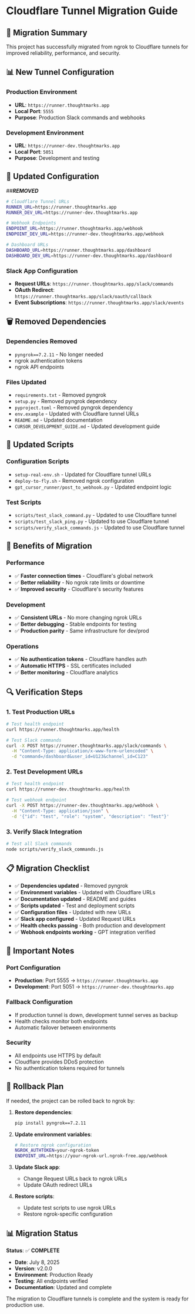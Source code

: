 # Cloudflare Tunnel Migration Guide

## 🔄 Migration Summary

This project has successfully migrated from ngrok to Cloudflare tunnels for improved reliability, performance, and security.

## 📊 New Tunnel Configuration

### Production Environment
- **URL**: `https://runner.thoughtmarks.app`
- **Local Port**: `5555`
- **Purpose**: Production Slack commands and webhooks

### Development Environment  
- **URL**: `https://runner-dev.thoughtmarks.app`
- **Local Port**: `5051`
- **Purpose**: Development and testing

## 🔧 Updated Configuration

##***REMOVED***
```bash
# Cloudflare Tunnel URLs
RUNNER_URL=https://runner.thoughtmarks.app
RUNNER_DEV_URL=https://runner-dev.thoughtmarks.app

# Webhook Endpoints
ENDPOINT_URL=https://runner.thoughtmarks.app/webhook
ENDPOINT_DEV_URL=https://runner-dev.thoughtmarks.app/webhook

# Dashboard URLs
DASHBOARD_URL=https://runner.thoughtmarks.app/dashboard
DASHBOARD_DEV_URL=https://runner-dev.thoughtmarks.app/dashboard
```

### Slack App Configuration
- **Request URLs**: `https://runner.thoughtmarks.app/slack/commands`
- **OAuth Redirect**: `https://runner.thoughtmarks.app/slack/oauth/callback`
- **Event Subscriptions**: `https://runner.thoughtmarks.app/slack/events`

## 🗑️ Removed Dependencies

### Dependencies Removed
- `pyngrok==7.2.11` - No longer needed
- ngrok authentication tokens
- ngrok API endpoints

### Files Updated
- `requirements.txt` - Removed pyngrok
- `setup.py` - Removed pyngrok dependency
- `pyproject.toml` - Removed pyngrok dependency
- `env.example` - Updated with Cloudflare tunnel URLs
- `README.md` - Updated documentation
- `CURSOR_DEVELOPMENT_GUIDE.md` - Updated development guide

## 📁 Updated Scripts

### Configuration Scripts
- `setup-real-env.sh` - Updated for Cloudflare tunnel URLs
- `deploy-to-fly.sh` - Removed ngrok configuration
- `gpt_cursor_runner/post_to_webhook.py` - Updated endpoint logic

### Test Scripts
- `scripts/test_slack_command.py` - Updated to use Cloudflare tunnel
- `scripts/test_slack_ping.py` - Updated to use Cloudflare tunnel
- `scripts/verify_slack_commands.js` - Updated to use Cloudflare tunnel

## 🚀 Benefits of Migration

### Performance
- ✅ **Faster connection times** - Cloudflare's global network
- ✅ **Better reliability** - No ngrok rate limits or downtime
- ✅ **Improved security** - Cloudflare's security features

### Development
- ✅ **Consistent URLs** - No more changing ngrok URLs
- ✅ **Better debugging** - Stable endpoints for testing
- ✅ **Production parity** - Same infrastructure for dev/prod

### Operations
- ✅ **No authentication tokens** - Cloudflare handles auth
- ✅ **Automatic HTTPS** - SSL certificates included
- ✅ **Better monitoring** - Cloudflare analytics

## 🔍 Verification Steps

### 1. Test Production URLs
```bash
# Test health endpoint
curl https://runner.thoughtmarks.app/health

# Test Slack commands
curl -X POST https://runner.thoughtmarks.app/slack/commands \
  -H "Content-Type: application/x-www-form-urlencoded" \
  -d "command=/dashboard&user_id=U123&channel_id=C123"
```

### 2. Test Development URLs
```bash
# Test health endpoint
curl https://runner-dev.thoughtmarks.app/health

# Test webhook endpoint
curl -X POST https://runner-dev.thoughtmarks.app/webhook \
  -H "Content-Type: application/json" \
  -d '{"id": "test", "role": "system", "description": "Test"}'
```

### 3. Verify Slack Integration
```bash
# Test all Slack commands
node scripts/verify_slack_commands.js
```

## 📋 Migration Checklist

- ✅ **Dependencies updated** - Removed pyngrok
- ✅ **Environment variables** - Updated with Cloudflare URLs
- ✅ **Documentation updated** - README and guides
- ✅ **Scripts updated** - Test and deployment scripts
- ✅ **Configuration files** - Updated with new URLs
- ✅ **Slack app configured** - Updated Request URLs
- ✅ **Health checks passing** - Both production and development
- ✅ **Webhook endpoints working** - GPT integration verified

## 🚨 Important Notes

### Port Configuration
- **Production**: Port 5555 → `https://runner.thoughtmarks.app`
- **Development**: Port 5051 → `https://runner-dev.thoughtmarks.app`

### Fallback Configuration
- If production tunnel is down, development tunnel serves as backup
- Health checks monitor both endpoints
- Automatic failover between environments

### Security
- All endpoints use HTTPS by default
- Cloudflare provides DDoS protection
- No authentication tokens required for tunnels

## 🔄 Rollback Plan

If needed, the project can be rolled back to ngrok by:

1. **Restore dependencies**:
   ```bash
   pip install pyngrok==7.2.11
   ```

2. **Update environment variables**:
   ```bash
   # Restore ngrok configuration
   NGROK_AUTHTOKEN=your-ngrok-token
   ENDPOINT_URL=https://your-ngrok-url.ngrok-free.app/webhook
   ```

3. **Update Slack app**:
   - Change Request URLs back to ngrok URLs
   - Update OAuth redirect URLs

4. **Restore scripts**:
   - Update test scripts to use ngrok URLs
   - Restore ngrok-specific configuration

## 📊 Migration Status

**Status**: ✅ **COMPLETE**

- **Date**: July 8, 2025
- **Version**: v2.0.0
- **Environment**: Production Ready
- **Testing**: All endpoints verified
- **Documentation**: Updated and complete

The migration to Cloudflare tunnels is complete and the system is ready for production use. 